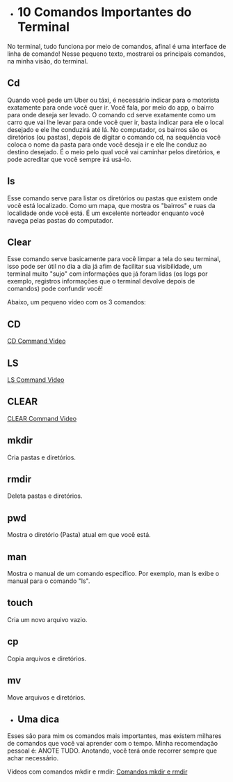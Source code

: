  - # 10 Comandos Importantes do Terminal 

No terminal, tudo funciona por meio de comandos, afinal é uma interface de linha de comando! Nesse pequeno texto, mostrarei os principais comandos, na minha visão, do terminal.

## Cd

Quando você pede um Uber ou táxi, é necessário indicar para o motorista exatamente para onde você quer ir. Você fala, por meio do app, o bairro para onde deseja ser levado. O comando cd serve exatamente como um carro que vai lhe levar para onde você quer ir, basta indicar para ele o local desejado e ele lhe conduzirá até lá. No computador, os bairros são os diretórios (ou pastas), depois de digitar o comando cd, na sequência você coloca o nome da pasta para onde você deseja ir e ele lhe conduz ao destino desejado. É o meio pelo qual você vai caminhar pelos diretórios, e pode acreditar que você sempre irá usá-lo.

## ls

Esse comando serve para listar os diretórios ou pastas que existem onde você está localizado. Como um mapa, que mostra os "bairros" e ruas da localidade onde você está. É um excelente norteador enquanto você navega pelas pastas do computador.

## Clear

Esse comando serve basicamente para você limpar a tela do seu terminal, isso pode ser útil no dia a dia já afim de facilitar sua visibilidade, um terminal muito "sujo" com informações que já foram lidas (os logs por exemplo, registros informações que o terminal devolve depois de comandos) pode confundir você!

Abaixo, um pequeno vídeo com os 3 comandos:

## CD

[CD Command Video](https://github.com/cleibsonsilva94/DiaryOfAnApprentice01/assets/156372072/9574d835-b4a7-454c-bfd5-d127a315d15e)

## LS

[LS Command Video](https://github.com/cleibsonsilva94/DiaryOfAnApprentice01/assets/156372072/e9ca925e-43f4-4e25-93f5-7b3ce0a523b9)

## CLEAR

[CLEAR Command Video](https://github.com/cleibsonsilva94/DiaryOfAnApprentice01/assets/156372072/c27c5337-47f8-4f6e-a38a-0b39493e9143)

## mkdir

Cria pastas e diretórios.

## rmdir

Deleta pastas e diretórios.

## pwd

Mostra o diretório (Pasta) atual em que você está.

## man

Mostra o manual de um comando específico. Por exemplo, man ls exibe o manual para o comando "ls".

## touch

Cria um novo arquivo vazio.

## cp

Copia arquivos e diretórios.

## mv

Move arquivos e diretórios.

 - ## Uma dica

Esses são para mim os comandos mais importantes, mas existem milhares de comandos que você vai aprender com o tempo. Minha recomendação pessoal é: ANOTE TUDO. Anotando, você terá onde recorrer sempre que achar necessário.

Vídeos com comandos mkdir e rmdir: [Comandos mkdir e rmdir](https://youtu.be/WRtnFIyILbw)
